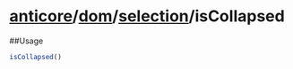 # [anticore](../../../../../#reference)/[dom](../../#reference)/[selection](../#reference)/<a name="reference">isCollapsed</a>

##Usage

```js
isCollapsed()
```